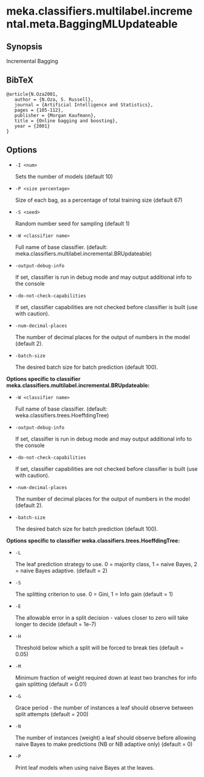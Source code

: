 # meka.classifiers.multilabel.incremental.meta.BaggingMLUpdateable

## Synopsis
Incremental Bagging

## BibTeX
```
@article{N.Oza2001,
   author = {N.Oza, S. Russell},
   journal = {Artificial Intelligence and Statistics},
   pages = {105-112},
   publisher = {Morgan Kaufmann},
   title = {Online bagging and boosting},
   year = {2001}
}
```
## Options
* `-I <num>`

    Sets the number of models (default 10)

* `-P <size percentage>`

    Size of each bag, as a percentage of total training size (default 67)

* `-S <seed>`

    Random number seed for sampling (default 1)

* `-W <classifier name>`

    Full name of base classifier.
    (default: meka.classifiers.multilabel.incremental.BRUpdateable)

* `-output-debug-info`

    If set, classifier is run in debug mode and
    may output additional info to the console

* `-do-not-check-capabilities`

    If set, classifier capabilities are not checked before classifier is built
    (use with caution).

* `-num-decimal-places`

    The number of decimal places for the output of numbers in the model (default 2).

* `-batch-size`

    The desired batch size for batch prediction  (default 100).

**Options specific to classifier meka.classifiers.multilabel.incremental.BRUpdateable:**

* `-W <classifier name>`

    Full name of base classifier.
    (default: weka.classifiers.trees.HoeffdingTree)

* `-output-debug-info`

    If set, classifier is run in debug mode and
    may output additional info to the console

* `-do-not-check-capabilities`

    If set, classifier capabilities are not checked before classifier is built
    (use with caution).

* `-num-decimal-places`

    The number of decimal places for the output of numbers in the model (default 2).

* `-batch-size`

    The desired batch size for batch prediction  (default 100).

**Options specific to classifier weka.classifiers.trees.HoeffdingTree:**

* `-L`

    The leaf prediction strategy to use. 0 = majority class, 1 = naive Bayes, 2 = naive Bayes adaptive.
    (default = 2)

* `-S`

    The splitting criterion to use. 0 = Gini, 1 = Info gain
    (default = 1)

* `-E`

    The allowable error in a split decision - values closer to zero will take longer to decide
    (default = 1e-7)

* `-H`

    Threshold below which a split will be forced to break ties
    (default = 0.05)

* `-M`

    Minimum fraction of weight required down at least two branches for info gain splitting
    (default = 0.01)

* `-G`

    Grace period - the number of instances a leaf should observe between split attempts
    (default = 200)

* `-N`

    The number of instances (weight) a leaf should observe before allowing naive Bayes to make predictions (NB or NB adaptive only)
    (default = 0)

* `-P`

    Print leaf models when using naive Bayes at the leaves.
